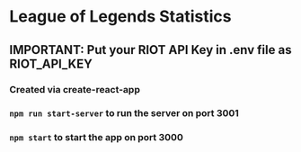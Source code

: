 # League of Legends Statistics

## IMPORTANT: Put your RIOT API Key in .env file as RIOT_API_KEY

### Created via create-react-app

### `npm run start-server` to run the server on port 3001

### `npm start` to start the app on port 3000
